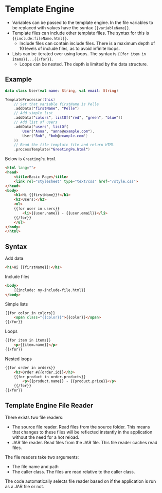 # Template Engine
- Variables can be passed to the template engine.
  In the file variables to be replaced with values have the syntax `{{variableName}}`.
- Template files can include other template files. The syntax for this is `{{include:fileName.html}}`.
    - Include files can contain include files. There is a maximum depth of 10 levels of include files, as to avoid infinite loops.
- Lists can be iterated over using loops. The syntax is `{{for item in items}}...{{/for}}`.
    - Loops can be nested. The depth is limited by the data structure.

## Example

```kotlin
data class User(val name: String, val email: String)

TemplateProcessor(this)
    // Set that variable firstName is Pelle
    .addData("firstName", "Pelle")
    // Add simple list
    .addData("colors", listOf("red", "green", "blue"))
    // Add list of users
    .addData("users", listOf(
        User("Anna", "anna@example.com"),
        User("Bob", "bob@example.com")
    ))
    // Read the file template file and return HTML
    .processTemplate("GreetingPe.html")
```

Below is `GreetingPe.html`
```HTML
<html lang="">
<head>
    <title>Basic Page</title>
    <link rel="stylesheet" type="text/css" href="/style.css">
</head>
<body>
    <h1>Hi {{firstName}}!</h1>
    <h2>Users:</h2>
    <ul>
    {{for user in users}}
        <li>{{user.name}} - {{user.email}}</li>
    {{/for}}
    </ul>
</body>
</html>
```

## Syntax
Add data
```html
<h1>Hi {{firstName}}!</h1>
```

Include files
```html
<body>
    {{include: my-include-file.html}}
</body>
```

Simple lists
```html
{{for color in colors}}
    <span class="{{color}}">{{color}}</span>
{{/for}}
```

Loops
```html
{{for item in items}}
    <p>{{item.name}}</p>
{{/for}}
```

Nested loops
```html
{{for order in orders}}
    <h3>Order #{{order.id}}</h3>
    {{for product in order.products}}
        <p>{{product.name}} - {{product.price}}</p>
    {{/for}}
{{/for}}
```

## Template Engine File Reader
There exists two file readers:
- The source file reader. Read files from the source folder. This means that changes to these files will be
  reflected instantly in the application without the need for a hot reload.
- JAR file reader. Read files from the JAR file. This file reader caches read files.

The file readers take two arguments:
- The file name and path
- The caller class. The files are read relative to the caller class.

The code automatically selects file reader based on if the application is run as a JAR file or not.